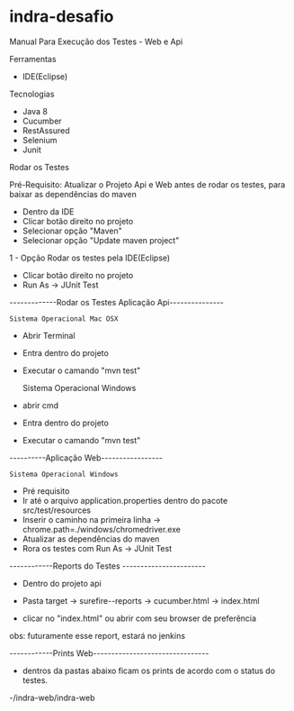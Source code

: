 # indra-desafio

Manual Para Execução dos Testes - Web e Api


Ferramentas

- IDE(Eclipse)

Tecnologias 

- Java 8
- Cucumber
- RestAssured
- Selenium
- Junit

Rodar os Testes

Pré-Requisito: Atualizar o Projeto Api e Web antes de rodar os testes, para baixar as dependências do maven
	
- Dentro da IDE
- Clicar botão direito no projeto
- Selecionar opção "Maven"
- Selecionar opção "Update maven project"
	
1 - Opção Rodar os testes pela IDE(Eclipse)

- Clicar botão direito no projeto
- Run As  -> JUnit Test
	
-------------Rodar os Testes Aplicação Api--------------- 
	
	Sistema Operacional Mac OSX
- Abrir Terminal
- Entra dentro do projeto
- Executar o camando "mvn test"
	
	Sistema Operacional Windows
- abrir cmd 
- Entra dentro do projeto
- Executar o camando "mvn test"
	
----------Aplicação Web----------------- 
		
	Sistema Operacional Windows
- Pré requisito
- Ir até o arquivo application.properties dentro do pacote src/test/resources 
- Inserir o caminho na primeira linha -> chrome.path=./windows/chromedriver.exe
- Atualizar as dependências do maven
- Rora os testes com Run As  -> JUnit Test
	
------------Reports do Testes -----------------------
	
- Dentro do projeto api
	
- Pasta target -> surefire--reports -> cucumber.html -> index.html
	
- clicar no "index.html" ou abrir com seu browser de preferência
	
obs: futuramente esse report, estará no jenkins
	
	
------------Prints Web--------------------------------
	
- dentros da pastas abaixo ficam os prints de acordo com o status do testes. 
	
-/indra-web/indra-web
  
